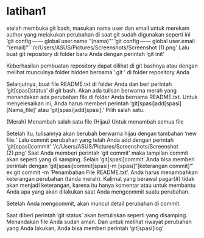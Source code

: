 # latihan1
etelah membuka git bash, masukan nama user dan email untuk merekam 
author yang melakukan perubahan di saat git sudah digunakan seperti ini
‘git config — — global user.name “(nama)”’
‘git config — — global user.email “(email)”’
'/c/Users/ASUS/Pictures/Screenshots/Screenshot (1).png'
Lalu buat git repository di folder baru Anda dengan perintah ‘git init’

Keberhasilan pembuatan repository dapat dilihat di git bashnya atau 
dengan melihat munculnya folder hidden bernama ‘.git ’ di folder 
repository Anda

Selanjutnya, buat file README.txt di folder Anda dan beri perintah
‘git[spasi]status’ di git bash. Akan ada tulisan berwarna merah yang 
menandakan ada perubahan file di folder Anda bernama README.txt. Untuk 
menyelesaikan ini, Anda harus memberi perintah 
‘git[spasi]add[spasi][Nama_file]’ atau ‘git[spasi]add[spasi].’ Pilih 
salah satu.

(Merah) Menambah salah satu file
(Hijau) Untuk menambah semua file

Setelah itu, tulisannya akan berubah berwarna hijau dengan tambahan ‘new 
file:’
Lalu commit perubahan yang telah Anda add dengan perintah 
‘git[spasi]commit’
'/c/Users/ASUS/Pictures/Screenshots/Screenshot (2).png'
Saat Anda memberi perintah ‘git commit’ maka tampilan commit akan 
seperti yang di samping. Selain ‘git[spasi]commit’ Anda bisa memberi 
perintah dengan ‘git[spasi]commit[spasi]-m [spasi]”[keterangan commit]”’
ex:git commit -m ‘Penambahan File README.txt’.
Anda harus menambahkan keterangan perubahan (tanda merah). Kalimat yang 
berawal pagar(#) tidak akan menjadi keterangan, karena itu hanya 
komentar atau untuk membantu Anda apa yang akan dilakukan saat Anda 
mengcommit suatu perubahan.

Setelah Anda mengcommit, akan muncul detail perubahan di commit.

Saat diberi perintah ‘git status’ akan bertuliskan seperti yang 
disamping. Menandakan file Anda sudah aman. Dan untuk melihat riwayat 
perubahan yang Anda lakukan, Anda bisa memberi perintah ‘git[spasi]log’



